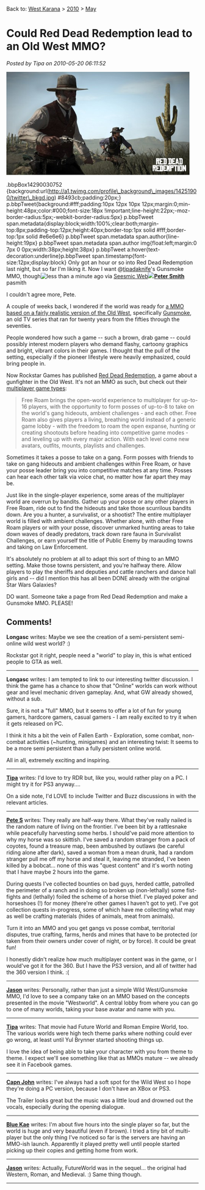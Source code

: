 Back to: [West Karana](/posts/westkarana.md) > [2010](/posts/2010/westkarana.md) > [May](./westkarana.md)
# Could Red Dead Redemption lead to an Old West MMO?

*Posted by Tipa on 2010-05-20 06:11:52*

[![](../../../uploads/2010/05/reddeadredemption-480x270.jpg "Red Dead Redemption")](../../../uploads/2010/05/reddeadredemption.jpg)

 .bbpBox14290030752 {background:url(http://a1.twimg.com/profile\_background\_images/14251900/twitter\_bkgd.jpg) #8493cb;padding:20px;} p.bbpTweet{background:#fff;padding:10px 12px 10px 12px;margin:0;min-height:48px;color:#000;font-size:18px !important;line-height:22px;-moz-border-radius:5px;-webkit-border-radius:5px} p.bbpTweet span.metadata{display:block;width:100%;clear:both;margin-top:8px;padding-top:12px;height:40px;border-top:1px solid #fff;border-top:1px solid #e6e6e6} p.bbpTweet span.metadata span.author{line-height:19px} p.bbpTweet span.metadata span.author img{float:left;margin:0 7px 0 0px;width:38px;height:38px} p.bbpTweet a:hover{text-decoration:underline}p.bbpTweet span.timestamp{font-size:12px;display:block} Only got an hour or so into Red Dead Redemption last night, but so far I'm liking it. Now I want @[tipadaknife](http://twitter.com/tipadaknife)'s Gunsmoke MMO, though![less than a minute ago](http://twitter.com/pasmith/status/14290030752 "Wed May 19 11:41:42 +0000 2010") via [Seesmic Web](http://seesmic.com/app)[![](http://a1.twimg.com/profile_images/597263332/twitter_pic_normal.jpg)](http://twitter.com/pasmith)**[Peter Smith](http://twitter.com/pasmith)**  
pasmith

 

I couldn't agree more, Pete.

A couple of weeks back, I wondered if the world was ready for [a MMO based on a fairly realistic version of the Old West](../../../index.php/2010/05/04/ips-that-should-be-mmos-1-gunsmoke/), specifically [Gunsmoke](http://www.imdb.com/title/tt0047736/), an old TV series that ran for twenty years from the fifties through the seventies.

People wondered how such a game -- such a brown, drab game -- could possibly interest modern players who demand flashy, cartoony graphics and bright, vibrant colors in their games. I thought that the pull of the setting, especially if the pioneer lifestyle were heavily emphasized, could bring people in.

Now Rockstar Games has published [Red Dead Redemption](http://www.rockstargames.com/reddeadredemption/), a game about a gunfighter in the Old West. It's not an MMO as such, but check out their [multiplayer game types](http://www.rockstargames.com/reddeadredemption/features/multiplayer):


> Free Roam brings the open-world experience to multiplayer for up-to-16 players, with the opportunity to form posses of up-to-8 to take on the world's gang hideouts, ambient challenges - and each other. Free Roam also gives players a living, breathing world instead of a generic game lobby - with the freedom to roam the open expanse, hunting or creating shootouts before heading into competitive game modes - and leveling up with every major action. With each level come new avatars, outfits, mounts, playlists and challenges.

Sometimes it takes a posse to take on a gang. Form posses with friends to take on gang hideouts and ambient challenges within Free Roam, or have your posse leader bring you into competitive matches at any time. Posses can hear each other talk via voice chat, no matter how far apart they may be.

Just like in the single-player experience, some areas of the multiplayer world are overrun by bandits. Gather up your posse or any other players in Free Roam, ride out to find the hideouts and take those scurrilous bandits down.
Are you a hunter, a survivalist, or a shootist? The entire multiplayer world is filled with ambient challenges. Whether alone, with other Free Roam players or with your posse, discover unmarked hunting areas to take down waves of deadly predators, track down rare fauna in Survivalist Challenges, or earn yourself the title of Public Enemy by marauding towns and taking on Law Enforcement.



It's absolutely no problem at all to adapt this sort of thing to an MMO setting. Make those towns persistent, and you're halfway there. Allow players to play the sheriffs and deputies and cattle ranchers and dance hall girls and -- did I mention this has all been DONE already with the original Star Wars Galaxies?

DO want. Someone take a page from Red Dead Redemption and make a Gunsmoke MMO. PLEASE!

## Comments!

**Longasc** writes: Maybe we see the creation of a semi-persistent semi-online wild west world? :)

Rockstar got it right, people need a "world" to play in, this is what enticed people to GTA as well.

---

**Longasc** writes: I am tempted to link to our interesting twitter discussion. I think the game has a chance to show that "Online" worlds can work without gear and level mechanic driven gameplay. And, what GW already showed, without a sub.

Sure, it is not a "full" MMO, but it seems to offer a lot of fun for young gamers, hardcore gamers, casual gamers - I am really excited to try it when it gets released on PC.

I think it hits a bit the vein of Fallen Earth - Exploration, some combat, non-combat activities (~hunting, minigames) and an interesting twist: It seems to be a more semi persistent than a fully persistent online world.

All in all, extremely exciting and inspiring.

---

**[Tipa](https://chasingdings.com)** writes: I'd love to try RDR but, like you, would rather play on a PC. I might try it for PS3 anyway....

On a side note, I'd LOVE to include Twitter and Buzz discussions in with the relevant articles.

---

**[Pete S](http://dragonchasers.com)** writes: They really are half-way there. What they've really nailed is the random nature of living on the frontier. I've been bit by a rattlesnake while peacefully harvesting some herbs. I should've paid more attention to why my horse was so skittish. I've saved a random stranger from a pack of coyotes, found a treasure map, been ambushed by outlaws (be careful riding alone after dark), saved a woman from a mean drunk, had a random stranger pull me off my horse and steal it, leaving me stranded, I've been killed by a bobcat... none of this was "quest content" and it's worth noting that I have maybe 2 hours into the game. 

During quests I've collected bounties on bad guys, herded cattle, patrolled the perimeter of a ranch and in doing so broken up (non-lethally) some fist-fights and (lethally) foiled the scheme of a horse thief. I've played poker and horseshoes (!) for money (there're other games I haven't got to yet). I've got collection quests in-progress, some of which have me collecting what may as well be crafting materials (hides of animals, meat from animals).

Turn it into an MMO and you get gangs vs posse combat, territorial disputes, true crafting, farms, herds and mines that have to be protected (or taken from their owners under cover of night, or by force). It could be great fun!

I honestly didn't realize how much multiplayer content was in the game, or I would've got it for the 360. But I have the PS3 version, and all of twitter had the 360 version I think. :(

---

**[Jason](http://weblog.probablynot.com)** writes: Personally, rather than just a simple Wild West/Gunsmoke MMO, I'd love to see a company take on an MMO based on the concepts presented in the movie "Westworld". A central lobby from where you can go to one of many worlds, taking your base avatar and name with you.

---

**[Tipa](https://chasingdings.com)** writes: That movie had Future World and Roman Empire World, too. The various worlds were high tech theme parks where nothing could ever go wrong, at least until Yul Brynner started shooting things up. 

I love the idea of being able to take your character with you from theme to theme. I expect we'll see something like that as MMOs mature -- we already see it in Facebook games. 

---

**[Capn John](http://capnjohnsblog.blogspot.com/)** writes: I've always had a soft spot for the Wild West so I hope they're doing a PC version, because I don't have an XBox or PS3.

The Trailer looks great but the music was a little loud and drowned out the vocals, especially during the opening dialogue.

---

**[Blue Kae](http://www.bluekae.com)** writes: I'm about five hours into the single player so far, but the world is huge and very beautiful (even if brown). I tried a tiny bit of multi-player but the only thing I've noticed so far is the servers are having an MMO-ish launch. Apparently it played pretty well until people started picking up their copies and getting home from work.

---

**[Jason](http://weblog.probablynot.com)** writes: Actually, FutureWorld was in the sequel... the original had Western, Roman, and Medieval. :) Same thing though.

---

